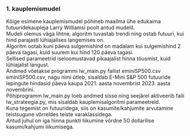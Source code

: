 ### 1. kauplemismudel
Kõige esimene kauplemismudel põhineb maailma ühe edukaima futuuridekaupleja Larry Williamsi poolt antud mudelil.  
Mudeli olemus väga lihtne, algoritm tuvastab trendi ning ostab futuuri, kui hind parajasti lühiajalises langemises on.  
Algoritm ootab kuni päeva sulgemishind on madalam kui sulgemishind 2 päeva tagasi, kuid suurem kui hind 120 päeva tagasi.  
Sellised parameetrid iseloomustavad pikaajalist hinna tõusmist, kuid lühiajalist langust.  
Andmed võetakse programmi lw_main.py failist eminiSP500.csv  
eminiSP500.csv, nagu nimi ütleb, sisaldab E-Mini S&P 500 futuuride lepingute hindasid päeva kaupa 2021. aasta novembrist 2023. aasta novembrini.  
Põhiprogramm lw_main.py loeb andmed sisse ning seejärel aktiveerib faili lw_strateegia.py, mis sisaldab kauplemisalgoritmi parameetreid.  
Kuna tegemist on futuuridega, siis on kasumite/kahjumite arvutamine teistsugune võrreldes teiste varaklassidega.  
Antud juhul on iga hinna punkti liikumine võrdne 50 dollarilise kasumi/kahjumi liikumisega.  
